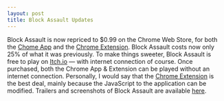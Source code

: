 ```yaml
---
layout: post
title: Block Assault Updates
---
```


Block Assault is now repriced to $0.99 on the Chrome Web Store, for both the [Chome App](https://chrome.google.com/webstore/detail/block-assault/aondpffpdeihimpgfjobgiacbmmnkdbn) and the [Chrome Extension](https://chrome.google.com/webstore/detail/block-assault/jjfmmiliefbfpjldoghbgajndhaldmed). Block Assault costs now only 25% of what it was previously. To make things sweeter, Block Assault is free to play on [Itch.io](https://samleedevelops.itch.io/block-assault) — with internet connection of course. Once purchased, both the Chrome App & Extension can be played without an internet connection. Personally, I would say that the [Chrome Extension](https://chrome.google.com/webstore/detail/block-assault/jjfmmiliefbfpjldoghbgajndhaldmed) is the best deal, mainly because the JavaScript to the application can be modified. Trailers and screenshots of Block Assault are available [here](http://samleethedeveloper.000webhostapp.com/index.php).
